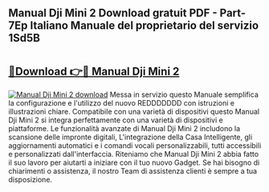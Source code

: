 ## Manual Dji Mini 2 Download gratuit PDF - Part-7Ep Italiano Manuale del proprietario del servizio 1Sd5B

# <h2><a href="http://df978f.blite.top/?on=Manual+Dji+Mini+2">🔗Download 👉🔴 Manual Dji Mini 2</a></h2>

[![Manual Dji Mini 2 download](https://i.imgur.com/lujVjoI.png)](http://df978f.blite.top/?on=Manual+Dji+Mini+2)
Messa in servizio questo Manuale semplifica la configurazione e l'utilizzo del nuovo REDDDDDDD con istruzioni e illustrazioni chiare. Compatibile con una varietà di dispositivi questo Manual Dji Mini 2 si integra perfettamente con una varietà di dispositivi e piattaforme. Le funzionalità avanzate di Manual Dji Mini 2 includono la scansione delle impronte digitali, L'integrazione della Casa Intelligente, gli aggiornamenti automatici e i comandi vocali personalizzabili, tutti accessibili e personalizzati dall'interfaccia. Riteniamo che Manual Dji Mini 2 abbia fatto il suo lavoro per aiutarti a iniziare con il tuo nuovo Gadget. Se hai bisogno di chiarimenti o assistenza, il nostro Team di assistenza clienti è sempre a tua disposizione.
